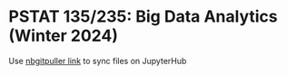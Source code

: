 # PSTAT 135/235: Big Data Analytics (Winter 2024)

Use [nbgitpuller link](https://nbgitpuller.readthedocs.io/en/latest/link.html) to sync files on JupyterHub
